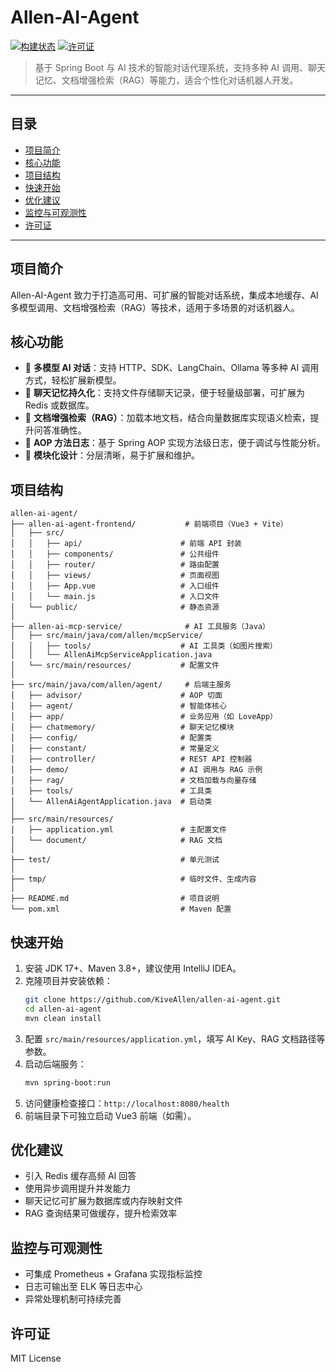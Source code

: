 # Allen-AI-Agent

[![构建状态](https://img.shields.io/badge/build-passing-brightgreen)](https://github.com/KiveAllen/allen-ai-agent/actions)
[![许可证](https://img.shields.io/badge/license-MIT-blue)](./LICENSE)

> 基于 Spring Boot 与 AI 技术的智能对话代理系统，支持多种 AI 调用、聊天记忆、文档增强检索（RAG）等能力，适合个性化对话机器人开发。

---

## 目录
- [项目简介](#项目简介)
- [核心功能](#核心功能)
- [项目结构](#项目结构)
- [快速开始](#快速开始)
- [优化建议](#优化建议)
- [监控与可观测性](#监控与可观测性)
- [许可证](#许可证)

---

## 项目简介
Allen-AI-Agent 致力于打造高可用、可扩展的智能对话系统，集成本地缓存、AI 多模型调用、文档增强检索（RAG）等技术，适用于多场景的对话机器人。

## 核心功能
- 🤖 **多模型 AI 对话**：支持 HTTP、SDK、LangChain、Ollama 等多种 AI 调用方式，轻松扩展新模型。
- 💾 **聊天记忆持久化**：支持文件存储聊天记录，便于轻量级部署，可扩展为 Redis 或数据库。
- 📄 **文档增强检索（RAG）**：加载本地文档，结合向量数据库实现语义检索，提升问答准确性。
- 📝 **AOP 方法日志**：基于 Spring AOP 实现方法级日志，便于调试与性能分析。
- 🧩 **模块化设计**：分层清晰，易于扩展和维护。

## 项目结构
```
allen-ai-agent/
├── allen-ai-agent-frontend/           # 前端项目（Vue3 + Vite）
│   ├── src/
│   │   ├── api/                      # 前端 API 封装
│   │   ├── components/               # 公共组件
│   │   ├── router/                   # 路由配置
│   │   ├── views/                    # 页面视图
│   │   ├── App.vue                   # 入口组件
│   │   └── main.js                   # 入口文件
│   └── public/                       # 静态资源
│
├── allen-ai-mcp-service/              # AI 工具服务（Java）
│   ├── src/main/java/com/allen/mcpService/
│   │   ├── tools/                    # AI 工具类（如图片搜索）
│   │   └── AllenAiMcpServiceApplication.java
│   └── src/main/resources/           # 配置文件
│
├── src/main/java/com/allen/agent/     # 后端主服务
│   ├── advisor/                      # AOP 切面
│   ├── agent/                        # 智能体核心
│   ├── app/                          # 业务应用（如 LoveApp）
│   ├── chatmemory/                   # 聊天记忆模块
│   ├── config/                       # 配置类
│   ├── constant/                     # 常量定义
│   ├── controller/                   # REST API 控制器
│   ├── demo/                         # AI 调用与 RAG 示例
│   ├── rag/                          # 文档加载与向量存储
│   ├── tools/                        # 工具类
│   └── AllenAiAgentApplication.java  # 启动类
│
├── src/main/resources/
│   ├── application.yml               # 主配置文件
│   └── document/                     # RAG 文档
│
├── test/                             # 单元测试
│
├── tmp/                              # 临时文件、生成内容
│
├── README.md                         # 项目说明
└── pom.xml                           # Maven 配置
```

## 快速开始
1. 安装 JDK 17+、Maven 3.8+，建议使用 IntelliJ IDEA。
2. 克隆项目并安装依赖：
   ```bash
   git clone https://github.com/KiveAllen/allen-ai-agent.git
   cd allen-ai-agent
   mvn clean install
   ```
3. 配置 `src/main/resources/application.yml`，填写 AI Key、RAG 文档路径等参数。
4. 启动后端服务：
   ```bash
   mvn spring-boot:run
   ```
5. 访问健康检查接口：`http://localhost:8080/health`
6. 前端目录下可独立启动 Vue3 前端（如需）。

## 优化建议
- 引入 Redis 缓存高频 AI 回答
- 使用异步调用提升并发能力
- 聊天记忆可扩展为数据库或内存映射文件
- RAG 查询结果可做缓存，提升检索效率

## 监控与可观测性
- 可集成 Prometheus + Grafana 实现指标监控
- 日志可输出至 ELK 等日志中心
- 异常处理机制可持续完善

## 许可证
MIT License